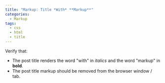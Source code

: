 ```yaml
---
title: "Markup: Title *With* **Markup**"
categories:
  - Markup
tags:
  - css
  - html
  - title
---
```

Verify that:

  * The post title renders the word "with" in *italics* and the word "markup" in **bold**.
  * The post title markup should be removed from the browser window / tab.